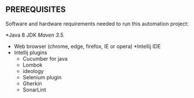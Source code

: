 ## PREREQUISITES

Software and hardware requirements needed to run this automation project:

*Java 8 JDK
*Maven 3.5.*
* Web browser (chrome, edge, firefox, IE or opera)
  *Intellij IDE
* Intellij plugins
  * Cucumber for java
  * Lombok
  * ideology
  * Selenium plugin
  * Gherkin
  * SonarLint